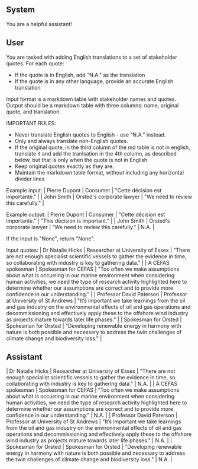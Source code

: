 ## System

You are a helpful assistant!

## User


You are tasked with adding English translations to a set of stakeholder quotes. For each quote:
- If the quote is in English, add "N.A." as the translation
- If the quote is in any other language, provide an accurate English translation

Input format is a markdown table with stakeholder names and quotes.
Output should be a markdown table with three columns: name, original quote, and translation.

IMPORTANT RULES:
- Never translate English quotes to English - use "N.A." instead.
- Only and always translate non-English quotes.
- If the original quote, in the third column of the md table is not in english, translate it and add the tranlsation in the 4th column, as described below, but that is only when the quote is not in English.
- Keep original quotes exactly as they are.
- Maintain the markdown table format, without including any horizontal divider lines

Example input:
| Pierre Dupont | Consumer | "Cette décision est importante." |
| John Smith | Orsted's corporate lawyer | "We need to review this carefully." |

Example output:
| Pierre Dupont | Consumer | "Cette décision est importante." | "This decision is important." |
| John Smith | Orsted's corporate lawyer | "We need to review this carefully." | N.A. |

If the input is "None", return "None".

Input quotes:
| Dr Natalie Hicks | Researcher at University of Essex | "There are not enough specialist scientific vessels to gather the evidence in time, so collaborating with industry is key to gathering data." |
| A CEFAS spokesman | Spokesman for CEFAS | "Too often we make assumptions about what is occurring in our marine environment when considering human activities, we need the type of research activity highlighted here to determine whether our assumptions are correct and to provide more confidence in our understanding." |
| Professor David Paterson | Professor at University of St Andrews | "It’s important we take learnings from the oil and gas industry on the environmental effects of oil and gas operations and decommissioning and effectively apply these to the offshore wind industry as projects mature towards later life phases." |
| Spokesman for Orsted | Spokesman for Orsted | "Developing renewable energy in harmony with nature is both possible and necessary to address the twin challenges of climate change and biodiversity loss." |
        

## Assistant

| Dr Natalie Hicks | Researcher at University of Essex | "There are not enough specialist scientific vessels to gather the evidence in time, so collaborating with industry is key to gathering data." | N.A. |
| A CEFAS spokesman | Spokesman for CEFAS | "Too often we make assumptions about what is occurring in our marine environment when considering human activities, we need the type of research activity highlighted here to determine whether our assumptions are correct and to provide more confidence in our understanding." | N.A. |
| Professor David Paterson | Professor at University of St Andrews | "It’s important we take learnings from the oil and gas industry on the environmental effects of oil and gas operations and decommissioning and effectively apply these to the offshore wind industry as projects mature towards later life phases." | N.A. |
| Spokesman for Orsted | Spokesman for Orsted | "Developing renewable energy in harmony with nature is both possible and necessary to address the twin challenges of climate change and biodiversity loss." | N.A. |

